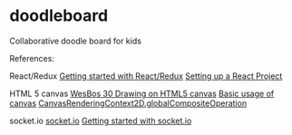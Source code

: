 # doodleboard
Collaborative doodle board for kids



References:

React/Redux
[Getting started with React/Redux](https://codeburst.io/setting-up-a-react-project-from-scratch-d62f38ab6d97)
[Setting up a React Project](http://ccoenraets.github.io/es6-tutorial-react/setup/)

HTML 5 canvas
[WesBos 30 Drawing on HTML5 canvas](https://courses.wesbos.com/account/access/5aad96964f754d18086b4cbe/view/194129962)
[Basic usage of canvas](https://developer.mozilla.org/en-US/docs/Web/API/Canvas_API/Tutorial/Basic_usage)
[CanvasRenderingContext2D.globalCompositeOperation](https://developer.mozilla.org/en-US/docs/Web/API/CanvasRenderingContext2D/globalCompositeOperation)

socket.io
[socket.io](https://socket.io/)
[Getting started with socket.io](http://www.programwitherik.com/getting-started-with-socket-io-node-js-and-express/)
